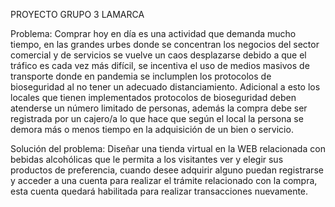 PROYECTO GRUPO 3 LAMARCA


Problema:
Comprar hoy en día es una actividad que demanda mucho tiempo, en las grandes urbes donde se concentran los negocios del sector comercial y de servicios se vuelve un caos desplazarse debido a que el tráfico es cada vez más difícil, se incentiva el uso de medios masivos de transporte donde en pandemia se inclumplen los protocolos de bioseguridad al no tener un adecuado distanciamiento. Adicional a esto los locales que tienen implementados protocolos de bioseguridad deben atenderse un número limitado de personas, además la compra debe ser registrada por un cajero/a lo que hace que según el local la persona se demora más o menos tiempo en la adquisición de un bien o servicio. 

Solución del problema:
Diseñar una tienda virtual en la WEB relacionada con bebidas alcohólicas que le permita a los visitantes ver y elegir sus productos de preferencia, cuando desee adquirir alguno puedan registrarse y acceder a una cuenta para realizar el trámite relacionado con la compra, esta cuenta quedará habilitada para realizar transacciones nuevamente.

